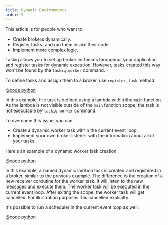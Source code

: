 ```yaml
---
title: Dynamic Environments
order: 9
---
```


This article is for people who want to:

* Create brokers dynamically.
* Register tasks, and run them inside their code.
* Implement more complex logic.

Taskiq allows you to set up broker instances throughout your application and register tasks for dynamic execution. However, tasks created this way won't be found by the `taskiq worker` command.

To define tasks and assign them to a broker, use `register_task` method.

@[code python](../examples/dynamics/dyn_broker.py)

In this example, the task is defined using a lambda within the `main` function. As the lambda is not visible outside of the `main` function scope, the task is not executable by `taskiq worker` command.

To overcome this issue, you can:

* Create a dynamic worker task within the current event loop.
* Implement your own broker listener with the information about all of your tasks.

Here's an example of a dynamic worker task creation:

@[code python](../examples/dynamics/dyn_receiver.py)

In this example, a named dynamic lambda task is created and registered in a broker, similar to the previous example. The difference is the creation of a new receiver coroutine for the worker task. It will listen to the new messages and execute them. The worker task will be executed in the current event loop. After exiting the scope, the worker task will get cancelled. For illustration purposes it is cancelled explicitly.

It's possible to run a scheduler in the current event loop as well:

@[code python](../examples/dynamics/dyn_scheduler.py)
